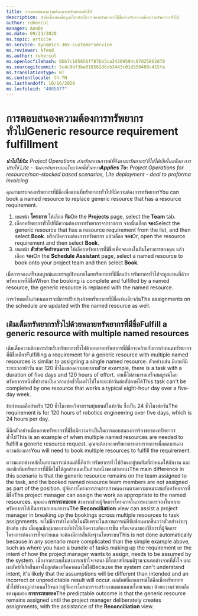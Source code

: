 ```yaml
---
title: การตอบสนองความต้องการทรัพยากรทั่วไป
description: หัวข้อนี้แสดงข้อมูลเกี่ยวกับวิธีการจองทรัพยากรที่มีชื่อสำหรับความต้องการทรัพยากรทั่วไป
author: ruhercul
manager: AnnBe
ms.date: 09/23/2020
ms.topic: article
ms.service: dynamics-365-customerservice
ms.reviewer: kfend
ms.author: ruhercul
ms.openlocfilehash: 6bb7c185656ff87bb3ca24209594c07d25862d70
ms.sourcegitcommit: 5c4c9bf3ba018562d6cb3443c01d550489c415fa
ms.translationtype: HT
ms.contentlocale: th-TH
ms.lasthandoff: 10/16/2020
ms.locfileid: "4085877"
---
```

# <a name="generic-resource-requirement-fulfillment"></a><span data-ttu-id="52cbd-103">การตอบสนองความต้องการทรัพยากรทั่วไป</span><span class="sxs-lookup"><span data-stu-id="52cbd-103">Generic resource requirement fulfillment</span></span>

<span data-ttu-id="52cbd-104">_**นำไปใช้กับ:** Project Operations สำหรับสถานการณ์ที่อิงตามทรัพยากร/ที่ไม่ได้เก็บในสต็อก การปรับใช้ Lite - จัดการกับการออกใบแจ้งหนี้ชั่วคราว_</span><span class="sxs-lookup"><span data-stu-id="52cbd-104">_**Applies To:** Project Operations for resource/non-stocked based scenarios, Lite deployment - deal to proforma invoicing_</span></span>

<span data-ttu-id="52cbd-105">คุณสามารถจองทรัพยากรที่มีชื่อเพื่อแทนที่ทรัพยากรทั่วไปที่มีความต้องการทรัพยากร</span><span class="sxs-lookup"><span data-stu-id="52cbd-105">You can book a named resource to replace generic resource that has a resource requirement.</span></span>

1. <span data-ttu-id="52cbd-106">บนหน้า **โครงการ** ให้เลือก **ทีม**</span><span class="sxs-lookup"><span data-stu-id="52cbd-106">On the **Projects** page, select the **Team** tab.</span></span>
2. <span data-ttu-id="52cbd-107">เลือกทรัพยากรทั่วไปที่มีความต้องการทรัพยากรจากรายการ จากนั้นเลือก **จอง**</span><span class="sxs-lookup"><span data-stu-id="52cbd-107">Select the generic resource that has a resource requirement from the list, and then select **Book**.</span></span> <span data-ttu-id="52cbd-108">หรือเปิดความต้องการทรัพยากร แล้วเลือก **จอง**</span><span class="sxs-lookup"><span data-stu-id="52cbd-108">Or, open the resource requirement and then select **Book**.</span></span>
3. <span data-ttu-id="52cbd-109">บนหน้า **ตัวช่วยจัดกำหนดการ** ให้เลือกทรัพยากรที่มีชื่อเพื่อจองลงในทีมโครงการของคุณ แล้วเลือก **จอง**</span><span class="sxs-lookup"><span data-stu-id="52cbd-109">On the **Schedule Assistant** page, select a named resource to book onto your project team and then select **Book**.</span></span>

<span data-ttu-id="52cbd-110">เมื่อการจองเสร็จสมบูรณ์และบรรลุเป้าหมายโดยทรัพยากรที่มีชื่อแล้ว ทรัพยากรทั่วไปจะถูกแทนที่ด้วยทรัพยากรที่มีชื่อ</span><span class="sxs-lookup"><span data-stu-id="52cbd-110">When the booking is complete and fulfilled by a named resource, the generic resource is replaced with the named resource.</span></span>

<span data-ttu-id="52cbd-111">การกำหนดในกำหนดการจะมีการปรับปรุงด้วยทรัพยากรที่มีชื่อเช่นเดียวกัน</span><span class="sxs-lookup"><span data-stu-id="52cbd-111">The assignments on the schedule are updated with the named resource as well.</span></span>

## <a name="fulfill-a-generic-resource-with-multiple-named-resources"></a><span data-ttu-id="52cbd-112">เติมเต็มทรัพยากรทั่วไปด้วยหลายทรัพยากรที่มีชื่อ</span><span class="sxs-lookup"><span data-stu-id="52cbd-112">Fulfill a generic resource with multiple named resources</span></span>
<span data-ttu-id="52cbd-113">เติมเต็มความต้องการสำหรับทรัพยากรทั่วไปด้วยหลายทรัพยากรที่มีชื่อจะคล้ายกับการกำหนดทรัพยากรที่มีชื่อเดียว</span><span class="sxs-lookup"><span data-stu-id="52cbd-113">Fulfilling a requirement for a generic resource with multiple named resources is similar to assigning a single named resource.</span></span> <span data-ttu-id="52cbd-114">ตัวอย่างเช่น มีงานที่มีระยะเวลาห้าวัน และ 120 ชั่วโมงของความพยายาม</span><span class="sxs-lookup"><span data-stu-id="52cbd-114">For example, there is a task with a duration of five days and 120 hours of effort.</span></span> <span data-ttu-id="52cbd-115">งานนี้ไม่สามารถเสร็จสมบูรณ์โดยทรัพยากรหนึ่งที่ทำงานเป็นเวลาแปดชั่วโมงทั่วไปในระยะห้าวันต่อสัปดาห์ได้</span><span class="sxs-lookup"><span data-stu-id="52cbd-115">This task can't be completed by one resource that works a typical eight-hour day over a five-day week.</span></span> 

<span data-ttu-id="52cbd-116">ข้อกำหนดคือสำหรับ 120 ชั่วโมงของวิศวกรรมหุ่นยนต์ในห้าวัน ซึ่งเป็น 24 ชั่วโมงต่อวัน</span><span class="sxs-lookup"><span data-stu-id="52cbd-116">The requirement is for 120 hours of robotics engineering over five days, which is 24 hours per day.</span></span>

<span data-ttu-id="52cbd-117">นี่คือตัวอย่างเมื่อหลายทรัพยากรที่มีชื่อมีความจำเป็นในการตอบสนองการร้องขอของทรัพยากรทั่วไป</span><span class="sxs-lookup"><span data-stu-id="52cbd-117">This is an example of when multiple named resources are needed to fulfill a generic resource request.</span></span> <span data-ttu-id="52cbd-118">คุณจะต้องจองทรัพยากรหลายรายการเพื่อตอบสนองความต้องการ</span><span class="sxs-lookup"><span data-stu-id="52cbd-118">You will need to book multiple resources to fulfill the requirement.</span></span>

<span data-ttu-id="52cbd-119">ความแตกต่างหลักในสถานการณ์สมมตินี้คือว่า ทรัพยากรทั่วไปยังคงอยู่บนทีมที่กำหนดให้กับงาน และสมาชิกทีมทรัพยากรที่มีชื่อไม่ได้ถูกกำหนดเป็นส่วนหนึ่งของตำแหน่ง</span><span class="sxs-lookup"><span data-stu-id="52cbd-119">The main difference in this scenario is that the generic resource remains on the team assigned to the task, and the booked named resource team members are not assigned as part of the position.</span></span> <span data-ttu-id="52cbd-120">ผู้จัดการโครงการสามารถกำหนดงานตามความเหมาะสมกับทรัพยากรที่มีชื่อ</span><span class="sxs-lookup"><span data-stu-id="52cbd-120">The project manager can assign the work as appropriate to the named resources.</span></span> <span data-ttu-id="52cbd-121">มุมมอง **การกระทบยอด** สามารถช่วยผู้จัดการโครงการในการแบ่งการจองในหลายทรัพยากรไปเป็นการมอบหมายงาน</span><span class="sxs-lookup"><span data-stu-id="52cbd-121">The **Reconciliation** view can assist a project manager in breaking up the bookings across multiple resources to task assignments.</span></span> <span data-ttu-id="52cbd-122">จะไม่มีการทำโดยอัตโนมัติเพราะในสถานการณ์ที่ซับซ้อนมากขึ้นกว่าตัวอย่างง่ายๆ ข้างต้น เช่น เมื่อคุณมีกลุ่มของงานที่ทำให้เกิดความต้องการขึ้น หรือเจตนาของวิธีการที่ผู้จัดการโครงการต้องการที่จะกำหนด จะต้องมีการสันนิษฐานโดยระบบ</span><span class="sxs-lookup"><span data-stu-id="52cbd-122">This is not done automatically because in any scenario more complicated than the simple example above, such as where you have a bundle of tasks making up the requirement or the intent of how the project manager wants to assign, needs to be assumed by the system.</span></span> <span data-ttu-id="52cbd-123">เนื่องจากระบบไม่สามารถเข้าใจเจตนา มีโอกาสที่สมมติฐานจะแตกต่างจากที่ตั้งใจ และผลลัพธ์ที่เกิดขึ้นอาจไม่ถูกต้องหรือคาดเดาไม่ได้</span><span class="sxs-lookup"><span data-stu-id="52cbd-123">Because the system can't understand intent, it's likely that the assumptions will be different than intended and an incorrect or unpredictable result will occur.</span></span> <span data-ttu-id="52cbd-124">ผลลัพธ์ที่คาดการณ์ได้คือเมื่อทรัพยากรทั่วไปยังคงถูกกำหนดไว้จนกว่าผู้จัดการโครงการจะสร้างงานมอบหมายโดยเจตนา ด้วยความช่วยเหลือของมุมมอง **การกระทบยอด**</span><span class="sxs-lookup"><span data-stu-id="52cbd-124">The predictable outcome is that the generic resource remains assigned until the project manager deliberately creates assignments, with the assistance of the **Reconciliation** view.</span></span>


